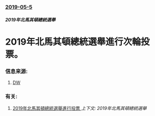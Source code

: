 ### [2019-05-5](/news/2019/05/5/index.md)

##### 2019年北馬其頓總統選舉
# 2019年北馬其頓總統選舉進行次輪投票。 




### 信息来源:

1. [DW](https://www.dw.com/en/north-macedonia-votes-in-polarized-presidential-runoff/a-48605685)

### 有关:

1. [2019年北馬其頓總統選舉進行投票 ](/news/2019/04/21/2019年北馬其頓總統選舉進行投票.md) _上下文: 2019年北馬其頓總統選舉_
